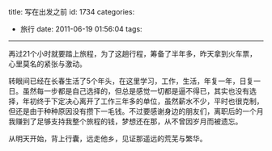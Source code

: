 title: 写在出发之前
id: 1734
categories:
  - 旅行
date: 2011-06-19 01:56:04
tags:
---

再过21个小时就要踏上旅程，为了这趟行程，筹备了半年多，昨天拿到火车票，心里莫名的紧张与激动。

转眼间已经在长春生活了5个年头，在这里学习，工作，生活，年复一年，日复一日。虽然每一步都是自己选择的，但总是感觉一切都是逼不得已，其实也没有选择，年初终于下定决心离开了工作三年多的单位，虽然薪水不少，平时也很克制，但还是由于种种原因没有攒下一毛钱。不过要感谢身边的朋友们，离职后的一个月我赚到了足够支持我整个旅程的钱，梦想还在那，从不曾因岁月而被遗忘。

从明天开始，背上行囊，远走他乡，见证那遥远的荒芜与繁华。
